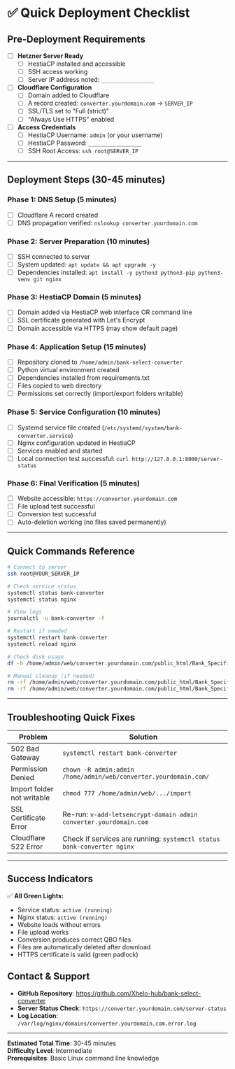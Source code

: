 # ✅ Quick Deployment Checklist

## Pre-Deployment Requirements

- [ ] **Hetzner Server Ready**
  - [ ] HestiaCP installed and accessible
  - [ ] SSH access working
  - [ ] Server IP address noted: `_________________`

- [ ] **Cloudflare Configuration**  
  - [ ] Domain added to Cloudflare
  - [ ] A record created: `converter.yourdomain.com` → `SERVER_IP`
  - [ ] SSL/TLS set to "Full (strict)"
  - [ ] "Always Use HTTPS" enabled

- [ ] **Access Credentials**
  - [ ] HestiaCP Username: `admin` (or your username)
  - [ ] HestiaCP Password: `_________________`
  - [ ] SSH Root Access: `ssh root@SERVER_IP`

---

## Deployment Steps (30-45 minutes)

### **Phase 1: DNS Setup (5 minutes)**
- [ ] Cloudflare A record created
- [ ] DNS propagation verified: `nslookup converter.yourdomain.com`

### **Phase 2: Server Preparation (10 minutes)**
- [ ] SSH connected to server
- [ ] System updated: `apt update && apt upgrade -y`
- [ ] Dependencies installed: `apt install -y python3 python3-pip python3-venv git nginx`

### **Phase 3: HestiaCP Domain (5 minutes)**
- [ ] Domain added via HestiaCP web interface OR command line
- [ ] SSL certificate generated with Let's Encrypt
- [ ] Domain accessible via HTTPS (may show default page)

### **Phase 4: Application Setup (15 minutes)**
- [ ] Repository cloned to `/home/admin/bank-select-converter`
- [ ] Python virtual environment created
- [ ] Dependencies installed from requirements.txt
- [ ] Files copied to web directory
- [ ] Permissions set correctly (import/export folders writable)

### **Phase 5: Service Configuration (10 minutes)**
- [ ] Systemd service file created (`/etc/systemd/system/bank-converter.service`)
- [ ] Nginx configuration updated in HestiaCP
- [ ] Services enabled and started
- [ ] Local connection test successful: `curl http://127.0.0.1:8000/server-status`

### **Phase 6: Final Verification (5 minutes)**
- [ ] Website accessible: `https://converter.yourdomain.com`
- [ ] File upload test successful
- [ ] Conversion test successful  
- [ ] Auto-deletion working (no files saved permanently)

---

## Quick Commands Reference

```bash
# Connect to server
ssh root@YOUR_SERVER_IP

# Check service status
systemctl status bank-converter
systemctl status nginx

# View logs
journalctl -u bank-converter -f

# Restart if needed
systemctl restart bank-converter
systemctl reload nginx

# Check disk usage
df -h /home/admin/web/converter.yourdomain.com/public_html/Bank_Specific_Converter/

# Manual cleanup (if needed)
rm -rf /home/admin/web/converter.yourdomain.com/public_html/Bank_Specific_Converter/import/*
rm -rf /home/admin/web/converter.yourdomain.com/public_html/Bank_Specific_Converter/export/*
```

---

## Troubleshooting Quick Fixes

| Problem | Solution |
|---------|----------|
| 502 Bad Gateway | `systemctl restart bank-converter` |
| Permission Denied | `chown -R admin:admin /home/admin/web/converter.yourdomain.com/` |
| Import folder not writable | `chmod 777 /home/admin/web/.../import` |
| SSL Certificate Error | Re-run: `v-add-letsencrypt-domain admin converter.yourdomain.com` |
| Cloudflare 522 Error | Check if services are running: `systemctl status bank-converter nginx` |

---

## Success Indicators

✅ **All Green Lights:**
- Service status: `active (running)`
- Nginx status: `active (running)`  
- Website loads without errors
- File upload works
- Conversion produces correct QBO files
- Files are automatically deleted after download
- HTTPS certificate is valid (green padlock)

## Contact & Support

- **GitHub Repository**: https://github.com/Xhelo-hub/bank-select-converter
- **Server Status Check**: `https://converter.yourdomain.com/server-status`
- **Log Location**: `/var/log/nginx/domains/converter.yourdomain.com.error.log`

---

**Estimated Total Time**: 30-45 minutes  
**Difficulty Level**: Intermediate  
**Prerequisites**: Basic Linux command line knowledge